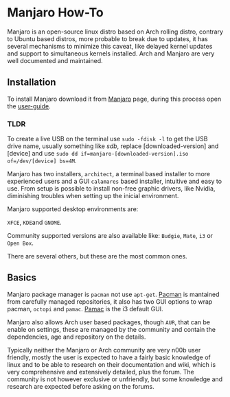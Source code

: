 # Manjaro How-To

Manjaro is an open-source linux distro based on Arch rolling distro, contrary to Ubuntu based distros, more probable to break due to updates, it has several mechanisms to minimize this caveat, like delayed kernel updates and support to simultaneous kernels installed. Arch and Manjaro are very well documented and maintained.

## Installation
To install Manjaro download it from [Manjaro](https://manjaro.org/download/) page, during this process open the [user-guide](http://rwthaachen.dl.osdn.jp/storage/g/m/ma/manjaro/Manjaro-User-Guide.pdf).

### TLDR
To create a live USB on the terminal use `sudo -fdisk -l` to get the USB drive name, usually something like *sdb*, replace [downloaded-version] and [device] and use `sudo dd if=manjaro-[downloaded-version].iso of=/dev/[device] bs=4M`.

Manjaro has two installers, `architect`, a terminal based installer to more experienced users and a GUI `calamares` based installer, intuitive and easy to use.
From setup is possible to install non-free graphic drivers, like Nvidia, diminishing troubles when setting up the inicial environment.

Manjaro supported desktop environments are:

`XFCE`, `KDE`and `GNOME`.

Community supported versions are also available like:
`Budgie`, `Mate`, `i3` or `Open Box`.

There are several others, but these are the most common ones.

## Basics
Manjaro package manager is `pacman` not use `apt-get`. [Pacman](https://wiki.manjaro.org/index.php?title=Pacman_Overview) is mantained from carefully managed repositories, it also has two GUI options to wrap pacman, `octopi` and `pamac`. [Pamac](https://wiki.manjaro.org/index.php/Pamac) is the i3 default GUI. 

Manjaro also allows Arch user based packages, though `AUR`, that can be enable on settings, these are managed by the community and contain the dependencies, age and repository on the details.

Typically neither the Manjaro or Arch community are very n00b user friendly, mostly the user is expected to have a fairly basic knowledge of linux and to be able to research on their documentation and wiki, which is very comprehensive and extensively detailed, plus the forum.
The community is not however exclusive or unfriendly, but some knowledge and research are expected before asking on the forums.

